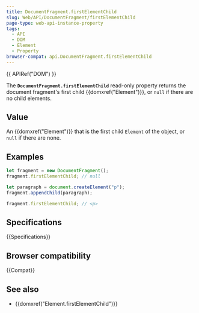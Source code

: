 ```yaml
---
title: DocumentFragment.firstElementChild
slug: Web/API/DocumentFragment/firstElementChild
page-type: web-api-instance-property
tags:
  - API
  - DOM
  - Element
  - Property
browser-compat: api.DocumentFragment.firstElementChild
---
```


{{ APIRef("DOM") }}

The **`DocumentFragment.firstElementChild`** read-only property
returns the document fragment's first child {{domxref("Element")}}, or `null` if there
are no child elements.

## Value

An {{domxref("Element")}} that is the first child `Element` of the object, or `null` if there are none.

## Examples

```js
let fragment = new DocumentFragment();
fragment.firstElementChild; // null

let paragraph = document.createElement("p");
fragment.appendChild(paragraph);

fragment.firstElementChild; // <p>
```

## Specifications

{{Specifications}}

## Browser compatibility

{{Compat}}

## See also

- {{domxref("Element.firstElementChild")}}
